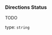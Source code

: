<!--- This is a generated file, do not edit! -->
<!--- [START maps_http_schema_directionsstatus] -->
<h3 class="schema-object" id="DirectionsStatus">Directions Status</h3>

TODO

type: `string`

<!--- [END maps_http_schema_directionsstatus] -->
